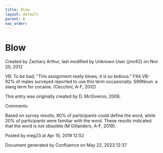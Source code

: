 ```yaml
---
title: Blow
layout: default
parent: B
nav_order:
---
```


# Blow

Created by  Zachary Arthur, last modified by  Unknown User (jmc62) on Nov 20, 2012

VB: To be bad; &quot;This assignment really blows, it is so tedious.&quot; F94 VB- 92% of males surveyed reported to use this term occasionally. S99Noun: a slang term for cocaine. (Cecchini, A-F, 2012)

This entry was originally created by D. McGiveron, 2006.

Comments:

Based on survey results, 80% of participants could define the word, while 20% of participants were familiar with the word. These results indicated that the word is not obsolete (M Gillanders, A-F, 2019).

Posted by meg23 at Apr 15, 2019 12:52

Document generated by Confluence on May 22, 2023 12:37


